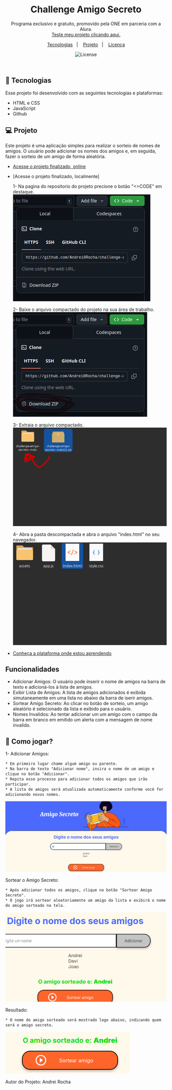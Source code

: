 <h1 align="center"> Challenge Amigo Secreto </h1>

<p align="center">
Programa exclusivo e gratuito, promovido pela ONE em parceria com a Alura. <br/>
<a href="https:">Teste meu projeto clicando aqui.</a>
</p>

<p align="center">
  <a href="#-tecnologias">Tecnologias</a>&nbsp;&nbsp;&nbsp;|&nbsp;&nbsp;&nbsp;
  <a href="#-projeto">Projeto</a>&nbsp;&nbsp;&nbsp;|&nbsp;&nbsp;&nbsp;
  <a href="#memo-licença">Licença</a>
</p>

<p align="center">
  <img alt="License" src="https://img.shields.io/static/v1?label=license&message=MIT&color=49AA26&labelColor=000000">
</p>

<br>

## 🚀 Tecnologias

Esse projeto foi desenvolvido com as seguintes tecnologias e plataformas:

- HTML e CSS
- JavaScript
- Github


## 💻 Projeto

Este projeto é uma aplicação simples para realizar o sorteio de nomes de amigos. O usuário pode adicionar os nomes dos amigos e, em seguida, fazer o sorteio de um amigo de forma aleatória.

- [Acesse o projeto finalizado, online](https://)

- [Acesse o projeto finalizado, localmente]
    
    1- Na pagina do repositorio do projeto precione o botão "<>CODE" em destaque.
    <img alt="License" src="/assets/foto1.png">
    
    2- Baixe o arquivo compactado do projeto na sua área de trabalho.
    <img alt="License" src="/assets/foto2.png">

    3- Extraia o arquivo compactado.
    <img alt="License" src="/assets/foto3.png">

    4- Abra a pasta descompactada e abra o arquivo "index.html" no seu navegador.
    <img alt="License" src="/assets/foto4.png">


- [Conheça a plataforma onde estou aprendendo](https://www.alura.com.br/?utm_term=alura&utm_campaign=%5BSearch%5D+%5BPerformance%5D+-+Institucional&utm_source=google&utm_medium=cpc&utm_content=696280649243&campaign_id=386166608_21666755648_696280649243&utm_id=386166608_21666755648_696280649243&hsa_acc=7964138385&hsa_cam=%5BSearch%5D+%5BPerformance%5D+-+Institucional&hsa_grp=21666755648&hsa_ad=696280649243&hsa_src=g&hsa_tgt=kwd-300088401&hsa_kw=alura&hsa_mt=e&hsa_net=google&hsa_ver=3&gad_source=1&gclid=Cj0KCQjwkN--BhDkARIsAD_mnIoft1a-sIqSwV7i6eH5W-n27G8kE-49BDk5FXn9mZVrZa4F_85LGjcaAhwJEALw_wcB)

## Funcionalidades

* Adicionar Amigos: O usuário pode inserir o nome de amigos na barra de texto e adicioná-los à lista de amigos.
* Exibir Lista de Amigos: A lista de amigos adicionados é exibida simutaneamente em uma lista no abaixo da barra de iserir amigos.
* Sortear Amigo Secreto: Ao clicar no botão de sorteio, um amigo aleatório é selecionado da lista e exibido para o usuário.
* Nomes Invalidos: Ao tentar adicionar um um amigo com o campo da barra em branco em emitido um alerta com a mensagem de nome invalido.

## 🔖 Como jogar?

1- Adicionar Amigos:

    * Em primeiro lugar chame algum amigo ou parente.
    * Na barra de texto "Adicionar nome", insira o nome de um amigo e clique no botão "Adicionar".
    * Repita esse processo para adicionar todos os amigos que irão participar.
    * A lista de amigos será atualizada automaticamente conforme você for adicionando novos nomes.
   <img alt="License" src="/assets/img1.png">
    

Sortear o Amigo Secreto:

    * Após adicionar todos os amigos, clique no botão "Sortear Amigo Secreto".
    * O jogo irá sortear aleatoriamente um amigo da lista e exibirá o nome do amigo sorteado na tela.
   <img alt="License" src="/assets/img2.png">

Resultado:

    * O nome do amigo sorteado será mostrado logo abaixo, indicando quem será o amigo secreto.
   <img alt="License" src="/assets/img3.png">

Autor do Projeto: Andrei Rocha
